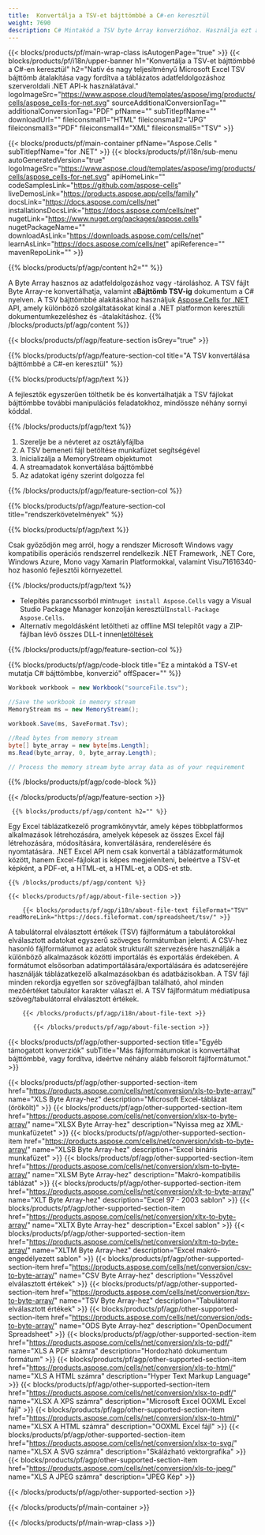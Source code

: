 ```yaml
---
title:  Konvertálja a TSV-et bájttömbbé a C#-en keresztül
weight: 7690
description: C# Mintakód a TSV byte Array konverzióhoz. Használja ezt a kódot az Excel TSV bájttömb konvertálásához VB.NET, Asp.NET vagy bármely .NET alapú alkalmazáson belül.
---
```

{{< blocks/products/pf/main-wrap-class isAutogenPage="true" >}}
{{< blocks/products/pf/i18n/upper-banner h1="Konvertálja a TSV-et bájttömbbé a C#-en keresztül" h2="Natív és nagy teljesítményű Microsoft Excel TSV bájttömb átalakítása vagy fordítva a táblázatos adatfeldolgozáshoz szerveroldali .NET API-k használatával." logoImageSrc="https://www.aspose.cloud/templates/aspose/img/products/cells/aspose_cells-for-net.svg" sourceAdditionalConversionTag="" additionalConversionTag="PDF" pfName="" subTitlepfName="" downloadUrl="" fileiconsmall1="HTML" fileiconsmall2="JPG" fileiconsmall3="PDF" fileiconsmall4="XML" fileiconsmall5="TSV" >}}

{{< blocks/products/pf/main-container pfName="Aspose.Cells " subTitlepfName="for .NET" >}}
{{< blocks/products/pf/i18n/sub-menu autoGeneratedVersion="true" logoImageSrc="https://www.aspose.cloud/templates/aspose/img/products/cells/aspose_cells-for-net.svg" apiHomeLink="" codeSamplesLink="https://github.com/aspose-cells" liveDemosLink="https://products.aspose.app/cells/family" docsLink="https://docs.aspose.com/cells/net" installationsDocsLink="https://docs.aspose.com/cells/net" nugetLink="https://www.nuget.org/packages/aspose.cells" nugetPackageName="" downloadAsLink="https://downloads.aspose.com/cells/net" learnAsLink="https://docs.aspose.com/cells/net" apiReference="" mavenRepoLink="" >}}

{{% blocks/products/pf/agp/content h2="" %}}

 A Byte Array hasznos az adatfeldolgozáshoz vagy -tároláshoz. A TSV fájlt Byte Array-re konvertálhatja, valamint a**Bájttömb TSV-ig** dokumentum a C# nyelven. A TSV bájttömbbé alakításához használjuk
 [Aspose.Cells for .NET](https://products.aspose.com/cells/net) 
 API, amely különböző szolgáltatásokat kínál a .NET platformon keresztüli dokumentumkezeléshez és -átalakításhoz.
{{% /blocks/products/pf/agp/content %}}

{{< blocks/products/pf/agp/feature-section isGrey="true" >}}

{{% blocks/products/pf/agp/feature-section-col title="A TSV konvertálása bájttömbbé a C#-en keresztül" %}}

{{% blocks/products/pf/agp/text %}}

 A fejlesztők egyszerűen tölthetik be és konvertálhatják a TSV fájlokat bájttömbbe további manipulációs feladatokhoz, mindössze néhány sornyi kóddal.

{{% /blocks/products/pf/agp/text %}}

1.  Szerelje be a névteret az osztályfájlba
1.  A TSV bemeneti fájl betöltése munkafüzet segítségével
1.  Inicializálja a MemoryStream objektumot
1.  A streamadatok konvertálása bájttömbbé
1.  Az adatokat igény szerint dolgozza fel

{{% /blocks/products/pf/agp/feature-section-col %}}

{{% blocks/products/pf/agp/feature-section-col title="rendszerkövetelmények" %}}

{{% blocks/products/pf/agp/text %}}

 Csak győződjön meg arról, hogy a rendszer Microsoft Windows vagy kompatibilis operációs rendszerrel rendelkezik .NET Framework, .NET Core, Windows Azure, Mono vagy Xamarin Platformokkal, valamint Visu71616340-hoz hasonló fejlesztői környezettel.

{{% /blocks/products/pf/agp/text %}}

-  Telepítés parancssorból mint<code>nuget install Aspose.Cells</code> vagy a Visual Studio Package Manager konzolján keresztül<code>Install-Package Aspose.Cells</code>.
-  Alternatív megoldásként letöltheti az offline MSI telepítőt vagy a ZIP-fájlban lévő összes DLL-t innen<a href="https://downloads.aspose.com/cells/net">letöltések</a>

{{% /blocks/products/pf/agp/feature-section-col %}}

{{% blocks/products/pf/agp/code-block title="Ez a mintakód a TSV-et mutatja C# bájttömbbe, konverzió" offSpacer="" %}}

```cs
Workbook workbook = new Workbook("sourceFile.tsv");

//Save the workbook in memory stream
MemoryStream ms = new MemoryStream();

workbook.Save(ms, SaveFormat.Tsv);

//Read bytes from memory stream
byte[] byte_array = new byte[ms.Length];
ms.Read(byte_array, 0, byte_array.Length);

// Process the memory stream byte array data as of your requirement 

```

{{% /blocks/products/pf/agp/code-block %}}

{{< /blocks/products/pf/agp/feature-section >}}

<!-- aboutfile Starts -->
      
     {{% blocks/products/pf/agp/content h2="" %}}

Egy Excel táblázatkezelő programkönyvtár, amely képes többplatformos alkalmazások létrehozására, amelyek képesek az összes Excel fájl létrehozására, módosítására, konvertálására, renderelésére és nyomtatására. .NET Excel API nem csak konvertál a táblázatformátumok között, hanem Excel-fájlokat is képes megjeleníteni, beleértve a TSV-et képként, a PDF-et, a HTML-et, a HTML-et, a ODS-et stb.



    {{% /blocks/products/pf/agp/content %}}

    {{< blocks/products/pf/agp/about-file-section >}}

        {{< blocks/products/pf/agp/i18n/about-file-text fileFormat="TSV" readMoreLink="https://docs.fileformat.com/spreadsheet/tsv/" >}}
A tabulátorral elválasztott értékek (TSV) fájlformátum a tabulátorokkal elválasztott adatokat egyszerű szöveges formátumban jelenti. A CSV-hez hasonló fájlformátumot az adatok strukturált szervezésére használják a különböző alkalmazások közötti importálás és exportálás érdekében. A formátumot elsősorban adatimportálására/exportálására és adatcseréjére használják táblázatkezelő alkalmazásokban és adatbázisokban. A TSV fájl minden rekordja egyetlen sor szövegfájlban található, ahol minden mezőértéket tabulátor karakter választ el. A TSV fájlformátum médiatípusa szöveg/tabulátorral elválasztott értékek.

        {{< /blocks/products/pf/agp/i18n/about-file-text >}}

           {{< /blocks/products/pf/agp/about-file-section >}}


<!-- aboutfile Ends -->

{{< blocks/products/pf/agp/other-supported-section title="Egyéb támogatott konverziók" subTitle="Más fájlformátumokat is konvertálhat bájttömbbé, vagy fordítva, ideértve néhány alább felsorolt fájlformátumot." >}}

{{< blocks/products/pf/agp/other-supported-section-item href="https://products.aspose.com/cells/net/conversion/xls-to-byte-array/" name="XLS Byte Array-hez" description="Microsoft Excel-táblázat (örökölt)" >}} {{< blocks/products/pf/agp/other-supported-section-item href="https://products.aspose.com/cells/net/conversion/xlsx-to-byte-array/" name="XLSX Byte Array-hez" description="Nyissa meg az XML-munkafüzetet" >}} {{< blocks/products/pf/agp/other-supported-section-item href="https://products.aspose.com/cells/net/conversion/xlsb-to-byte-array/" name="XLSB Byte Array-hez" description="Excel bináris munkafüzet" >}} {{< blocks/products/pf/agp/other-supported-section-item href="https://products.aspose.com/cells/net/conversion/xlsm-to-byte-array/" name="XLSM Byte Array-hez" description="Makró-kompatibilis táblázat" >}} {{< blocks/products/pf/agp/other-supported-section-item href="https://products.aspose.com/cells/net/conversion/xlt-to-byte-array/" name="XLT Byte Array-hez" description="Excel 97 - 2003 sablon" >}} {{< blocks/products/pf/agp/other-supported-section-item href="https://products.aspose.com/cells/net/conversion/xltx-to-byte-array/" name="XLTX Byte Array-hez" description="Excel sablon" >}} {{< blocks/products/pf/agp/other-supported-section-item href="https://products.aspose.com/cells/net/conversion/xltm-to-byte-array/" name="XLTM Byte Array-hez" description="Excel makró-engedélyezett sablon" >}} {{< blocks/products/pf/agp/other-supported-section-item href="https://products.aspose.com/cells/net/conversion/csv-to-byte-array/" name="CSV Byte Array-hez" description="Vesszővel elválasztott értékek" >}} {{< blocks/products/pf/agp/other-supported-section-item href="https://products.aspose.com/cells/net/conversion/tsv-to-byte-array/" name="TSV Byte Array-hez" description="Tabulátorral elválasztott értékek" >}} {{< blocks/products/pf/agp/other-supported-section-item href="https://products.aspose.com/cells/net/conversion/ods-to-byte-array/" name="ODS Byte Array-hez" description="OpenDocument Spreadsheet" >}} {{< blocks/products/pf/agp/other-supported-section-item href="https://products.aspose.com/cells/net/conversion/xls-to-pdf/" name="XLS A PDF számra" description="Hordozható dokumentum formátum" >}} {{< blocks/products/pf/agp/other-supported-section-item href="https://products.aspose.com/cells/net/conversion/xls-to-html/" name="XLS A HTML számra" description="Hyper Text Markup Language" >}} {{< blocks/products/pf/agp/other-supported-section-item href="https://products.aspose.com/cells/net/conversion/xlsx-to-pdf/" name="XLSX A XPS számra" description="Microsoft Excel OOXML Excel fájl" >}} {{< blocks/products/pf/agp/other-supported-section-item href="https://products.aspose.com/cells/net/conversion/xlsx-to-html/" name="XLSX A HTML számra" description="OOXML Excel fájl" >}} {{< blocks/products/pf/agp/other-supported-section-item href="https://products.aspose.com/cells/net/conversion/xlsx-to-svg/" name="XLSX A SVG számra" description="Skálázható vektorgrafika" >}} {{< blocks/products/pf/agp/other-supported-section-item href="https://products.aspose.com/cells/net/conversion/xls-to-jpeg/" name="XLS A JPEG számra" description="JPEG Kép" >}} 

{{< /blocks/products/pf/agp/other-supported-section >}}

{{< /blocks/products/pf/main-container >}}
    
{{< /blocks/products/pf/main-wrap-class >}}
